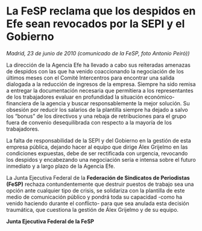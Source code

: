 # La FeSP reclama que los despidos en Efe sean revocados por la SEPI y el Gobierno

*Madrid, 23 de junio de 2010 (comunicado de la FeSP, foto Antonio Peiró))*

La dirección de la Agencia Efe ha llevado a cabo sus reiteradas amenazas de despidos con las que ha venido coaccionando la negociación de los últimos meses con el Comité Intercentros para encontrar una salida dialogada a la reducción de ingresos de la empresa. Siempre ha sido remisa a entregar la documentación necesaria que permitiera a los representantes de los trabajadores evaluar en profundidad la situación económico-financiera de la agencia y buscar responsablemente la mejor solución. Su obsesión por reducir los salarios de la plantilla siempre ha dejado a salvo los “bonus” de los directivos y una rebaja de retribuciones para el grupo fuera de convenio desequilibrada con respecto a la mayoría de los trabajadores.

La falta de responsabilidad de la SEPI y del Gobierno en la gestión de esta empresa pública, dejando hacer al equipo que dirige Álex Grijelmo en las condiciones expuestas, debe de ser rectificada con urgencia, revocando los despidos y encabezando una negociación seria e intensa sobre el futuro inmediato y a largo plazo de la Agencia Efe.

La Junta Ejecutiva Federal de la **Federación de Sindicatos de Periodistas (FeSP)** rechaza contundentemente que destruir puestos de trabajo sea una opción ante cualquier tipo de crisis, se solidariza con la plantilla de este medio de comunicación público y pondrá toda su capacidad -como ha venido haciendo durante el conflicto- para que sea anulada esta decisión traumática, que cuestiona la gestión de Álex Grijelmo y de su equipo.

**Junta Ejecutiva Federal de la FeSP**
